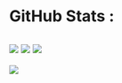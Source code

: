 # GitHub Stats :
![](https://github-readme-stats.vercel.app/api?username=oSethoum&hide_border=false&include_all_commits=false&count_private=false&theme=radical)
![](https://github-readme-streak-stats.herokuapp.com/?user=oSethoum&hide_border=false&theme=radical)
![](https://github-readme-stats.vercel.app/api/top-langs/?username=oSethoum&hide_border=false&include_all_commits=false&count_private=false&layout=compact&theme=radical)
---
[![](https://visitcount.itsvg.in/api?id=oSethoum&icon=0&color=0&theme=radical)](https://visitcount.itsvg.in)
<!-- made using https://prm.pushkaryadav.in -->
